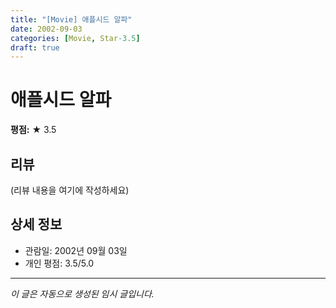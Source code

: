 ```yaml
---
title: "[Movie] 애플시드 알파"
date: 2002-09-03
categories: [Movie, Star-3.5]
draft: true
---
```


# 애플시드 알파

**평점:** ★ 3.5

## 리뷰

(리뷰 내용을 여기에 작성하세요)

## 상세 정보

- 관람일: 2002년 09월 03일
- 개인 평점: 3.5/5.0

---

*이 글은 자동으로 생성된 임시 글입니다.*
